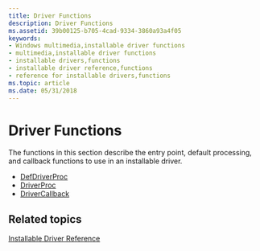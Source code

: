 ```yaml
---
title: Driver Functions
description: Driver Functions
ms.assetid: 39b00125-b705-4cad-9334-3860a93a4f05
keywords:
- Windows multimedia,installable driver functions
- multimedia,installable driver functions
- installable drivers,functions
- installable driver reference,functions
- reference for installable drivers,functions
ms.topic: article
ms.date: 05/31/2018
---
```


# Driver Functions

The functions in this section describe the entry point, default processing, and callback functions to use in an installable driver.

-   [DefDriverProc](https://msdn.microsoft.com/en-us/library/Dd797870(v=VS.85).aspx)
-   [DriverProc](https://msdn.microsoft.com/en-us/library/Dd797918(v=VS.85).aspx)
-   [DriverCallback](https://msdn.microsoft.com/en-us/library/Dd797917(v=VS.85).aspx)

## Related topics

<dl> <dt>

[Installable Driver Reference](installable-driver-reference.md)
</dt> </dl>

 

 




